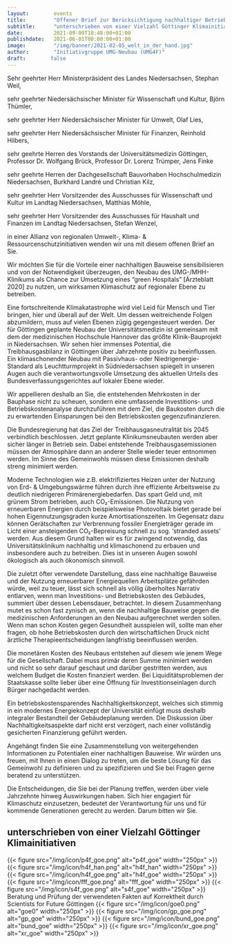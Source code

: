 ```yaml
---
layout:        events
title:         "Offener Brief zur Berücksichtigung nachhaltiger Betriebs- & Bauweisen der anstehenden Klinikumsneubauten"
subtitle:      "unterschrieben von einer Vielzahl Göttinger Klimainitiativen"
date:          2021-09-09T10:48:00+01:00
publishdate:   2021-06-01T00:00:00+01:00
image:         "/img/banner/2021-02-05_welt_in_der_hand.jpg"
author:        "Initiativgruppe UMG-Neubau (UMG4F)"
draft:        false
---
```


Sehr geehrter Herr Ministerpräsident des Landes Niedersachsen, Stephan Weil,

sehr geehrter Niedersächsischer Minister für Wissenschaft und Kultur, Björn Thümler,

sehr geehrter Herr Niedersächsischer Minister für Umwelt, Olaf Lies,

sehr geehrter Herr Niedersächsischer Minister für Finanzen, Reinhold Hilbers,

sehr geehrte Herren des Vorstands der Universitätsmedizin Göttingen, Professor Dr. Wolfgang Brück, Professor Dr. Lorenz Trümper, Jens Finke

sehr geehrte Herren der Dachgesellschaft Bauvorhaben Hochschulmedizin Niedersachsen, Burkhard Landré und Christian Kilz,

sehr geehrter Herr Vorsitzender des Ausschusses für Wissenschaft und Kultur im Landtag Niedersachsen, Matthias Möhle,

sehr geehrter Herr Vorsitzender des Ausschusses für Haushalt und Finanzen im Landtag Niedersachsen, Stefan Wenzel,
 
in einer Allianz von regionalen Umwelt-, Klima- & Ressourcenschutzinitiativen wenden wir uns mit diesem offenen Brief an Sie.

Wir möchten Sie für die Vorteile einer nachhaltigen Bauweise sensibilisieren und von der Notwendigkeit überzeugen, den Neubau des UMG-/MHH-Klinikums als Chance zur Umsetzung eines “green Hospitals” [Ärzteblatt 2020] zu nutzen, um wirksamen Klimaschutz auf regionaler Ebene zu betreiben. 

Eine fortschreitende Klimakatastrophe wird viel Leid für Mensch und Tier bringen, hier und überall auf der Welt. Um dessen weitreichende Folgen abzumildern, muss auf vielen Ebenen zügig gegengesteuert werden. Der für Göttingen geplante Neubau der Universitätsmedizin ist gemeinsam mit dem der medizinischen Hochschule Hannover das größte Klinik-Bauprojekt in Niedersachsen. Wir sehen hier immenses Potential, die Treibhausgasbilanz in Göttingen über Jahrzehnte positiv zu beeinflussen.  Ein klimaschonender Neubau mit Passivhaus- oder Niedrigenergie-Standard als Leuchtturmprojekt in Südniedersachsen spiegelt in unseren Augen auch die verantwortungsvolle Umsetzung des aktuellen Urteils des Bundesverfassungsgerichtes auf lokaler Ebene wieder. 

Wir appellieren deshalb an Sie, die entstehenden Mehrkosten in der Bauphase nicht zu scheuen, sondern eine umfassende Investitions- und Betriebskostenanalyse durchzuführen mit dem Ziel, die Baukosten durch die zu erwartenden Einsparungen bei den Betriebskosten gegenzufinanzieren.

Die Bundesregierung hat das Ziel der Treibhausgasneutralität bis 2045 verbindlich beschlossen. Jetzt geplante Klinikumsneubauten werden aber sicher länger in Betrieb sein. Dabei entstehende Treibhausgasemissionen müssen der Atmosphäre dann an anderer Stelle wieder teuer entnommen werden. Im Sinne des Gemeinwohls müssen diese Emissionen deshalb streng minimiert werden.
 
Moderne Technologien wie z.B. elektrifiziertes Heizen unter der Nutzung von Erd- & Umgebungswärme führen durch ihre effiziente Arbeitsweise zu deutlich niedrigeren Primärenergiebedarfen. Das spart Geld und, mit grünem Strom betrieben, auch CO₂-Emissionen. Die Nutzung von erneuerbaren Energien durch beispielsweise Photovoltaik bietet gerade bei hohen Eigennutzungsgraden kurze Amortisationszeiten. Im Gegensatz dazu können Gerätschaften zur Verbrennung fossiler Energieträger gerade im Licht einer ansteigenden CO₂-Bepreisung schnell zu sog. ‘stranded assets’ werden. 
Aus diesem Grund halten wir es für zwingend notwendig, das Universitätsklinikum nachhaltig und klimaschonend zu erbauen und insbesondere auch zu betreiben. Dies ist in unseren Augen sowohl ökologisch als auch ökonomisch sinnvoll.
 
Die zuletzt öfter verwendete Darstellung, dass eine nachhaltige Bauweise und der Nutzung erneuerbarer Energiequellen Arbeitsplätze gefährden würde, weil zu teuer, lässt sich schnell als völlig überholtes Narrativ entlarven, wenn man Investitions- und Betriebskosten des Gebäudes, summiert über dessen Lebensdauer, betrachtet. In diesem Zusammenhang mutet es schon fast zynisch an, wenn die nachhaltige Bauweise gegen die medizinischen Anforderungen an den Neubau aufgerechnet werden sollen. Wenn man schon Kosten gegen Gesundheit ausspielen will, sollte man eher fragen, ob hohe Betriebskosten durch den wirtschaftlichen Druck nicht ärztliche Therapieentscheidungen langfristig beeinflussen werden.

Die monetären Kosten des Neubaus entstehen auf diesem wie jenem Wege für die Gesellschaft. Dabei muss primär deren Summe minimiert werden und nicht so sehr darauf geschaut und darüber gestritten werden, aus welchem Budget die Kosten finanziert werden. Bei Liquiditätsproblemen der Staatskasse sollte lieber über eine Öffnung für Investitionseinlagen durch Bürger nachgedacht werden.

Ein betriebskostensparendes Nachhaltigkeitskonzept, welches sich stimmig in ein modernes Energiekonzept der Universität einfügt muss deshalb integraler Bestandteil der Gebäudeplanung werden. Die Diskussion über Nachhaltigkeitsaspekte darf nicht erst verzögert, nach einer vollständig gesicherten Finanzierung geführt werden.
 
Angehängt finden Sie eine Zusammenstellung von weitergehenden Informationen zu Potentialen einer nachhaltigen Bauweise. Wir würden uns freuen, mit Ihnen in einen Dialog zu treten, um die beste Lösung für das Gemeinwohl zu definieren und zu spezifizieren und Sie bei Fragen gerne beratend zu unterstützen.
 
Die Entscheidungen, die Sie bei der Planung treffen, werden über viele Jahrzehnte hinweg Auswirkungen haben. Sich hier engagiert für Klimaschutz einzusetzen, bedeutet der Verantwortung für uns und für kommende Generationen gerecht zu werden. Darum bitten wir Sie.

unterschrieben von einer Vielzahl Göttinger Klimainitiativen
---------------

{{< figure src="/img/icon/p4f_goe.png" alt="p4f_goe" width="250px" >}}
{{< figure src="/img/icon/h4f_han.png" alt="h4f_han" width="250px" >}}
{{< figure src="/img/icon/h4f_goe.png" alt="h4f_goe" width="250px" >}}
{{< figure src="/img/icon/fff_goe.png" alt="fff_goe" width="250px" >}}
{{< figure src="/img/icon/s4f_goe.png" alt="s4f_goe" width="250px" >}}
Beratung und Prüfung der verwendeten Fakten auf Korrektheit durch Scientists for Future Göttingen
{{< figure src="/img/icon/goe0.png" alt="goe0" width="250px" >}}
{{< figure src="/img/icon/gp_goe.png" alt="gp_goe" width="250px" >}}
{{< figure src="/img/icon/bund_goe.png" alt="bund_goe" width="250px" >}}
{{< figure src="/img/icon/xr_goe.png" alt="xr_goe" width="250px" >}}



